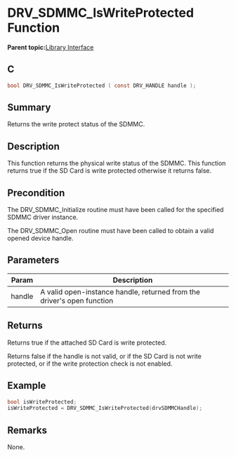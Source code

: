 # DRV\_SDMMC\_IsWriteProtected Function

**Parent topic:**[Library Interface](GUID-D15D1321-065D-4EA7-A00C-D277A8A66F8D.md)

## C

```c
bool DRV_SDMMC_IsWriteProtected ( const DRV_HANDLE handle );
```

## Summary

Returns the write protect status of the SDMMC.

## Description

This function returns the physical write status of the SDMMC. This function<br />returns true if the SD Card is write protected otherwise it returns false.

## Precondition

The DRV\_SDMMC\_Initialize routine must have been called for the specified SDMMC driver instance.

The DRV\_SDMMC\_Open routine must have been called to obtain a valid opened device handle.

## Parameters

|Param|Description|
|-----|-----------|
|handle|A valid open-instance handle, returned from the driver's open function|

## Returns

Returns true if the attached SD Card is write protected.

Returns false if the handle is not valid, or if the SD Card is not write protected, or if the write protection check is not enabled.

## Example

```c
bool isWriteProtected;
isWriteProtected = DRV_SDMMC_IsWriteProtected(drvSDMMCHandle);

```

## Remarks

None.

